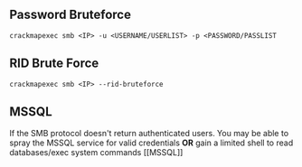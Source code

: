 ## Password Bruteforce
`crackmapexec smb <IP> -u <USERNAME/USERLIST> -p <PASSWORD/PASSLIST`

## RID Brute Force 
`crackmapexec smb <IP> --rid-bruteforce`



## MSSQL 
If the SMB protocol doesn't return authenticated users. You may be able to spray the MSSQL service for valid credentials **OR** gain a limited shell to read databases/exec system commands 
[[MSSQL]]